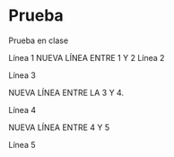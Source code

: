 # Prueba
Prueba en clase

Línea 1
NUEVA LÍNEA ENTRE 1 Y 2
Línea 2

Línea 3

NUEVA LÍNEA ENTRE LA 3 Y 4.

Línea 4

NUEVA LÍNEA ENTRE 4 Y 5

Línea 5

